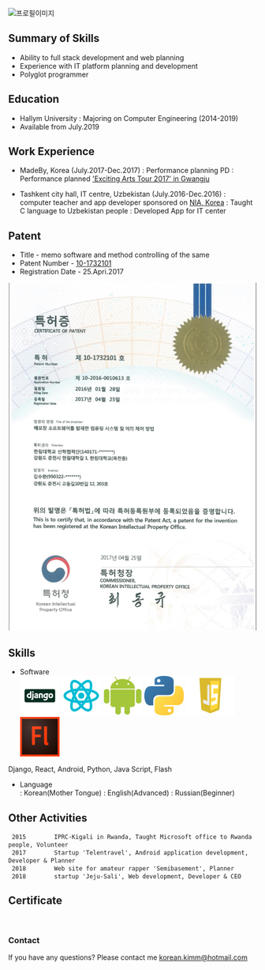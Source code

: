 ![프로필이미지](https://raw.githubusercontent.com/SUWANKIM/kimsuwan.github.io/master/pic.jpg)

## Summary of Skills

- Ability to full stack development and web planning
- Experience with IT platform planning and development
- Polyglot programmer



## Education

 - Hallym University 
   : Majoring on Computer Engineering (2014-2019)
 - Available from July.2019



## Work Experience

 - MadeBy, Korea (July.2017-Dec.2017)
   : Performance planning PD
   : Performance planned ['Exciting Arts Tour 2017' in Gwangju](https://korean.visitkorea.or.kr/detail/fes_detail.html?cotid=36031558-bfdb-4c75-b962-76155b9a0a10)

  -  Tashkent city hall, IT centre, Uzbekistan (July.2016-Dec.2016)
   :  computer teacher and app developer sponsored on [NIA, Korea](https://www.nia.or.kr/)
   : Taught C language to Uzbekistan people
   : Developed App for IT center



## Patent

 - Title - memo software and method controlling of the same
 - Patent Number - [10-1732101](http://kportal.kipris.or.kr/kportal/search/total_search.do)
 - Registration Date - 25.Apri.2017 
                 
![patent](https://raw.githubusercontent.com/SUWANKIM/KIMSUWAN/master/KakaoTalk_20181121_212659343.jpg)



## Skills

  - Software        
  <img src="https://raw.githubusercontent.com/SUWANKIM/KIMSUWAN/master/Django.png" width="80" height="80"/> <img src="https://raw.githubusercontent.com/SUWANKIM/KIMSUWAN/master/react.png" width="80" height="80"/> <img src="https://raw.githubusercontent.com/SUWANKIM/KIMSUWAN/master/580b57fbd9996e24bc43bdf2.png" width="80" height="80"/>  <img src="https://raw.githubusercontent.com/SUWANKIM/KIMSUWAN/master/python.png" width="80" height="80"/> <img src="https://raw.githubusercontent.com/SUWANKIM/KIMSUWAN/master/java.png" width="100" height="80"/> <img src="https://raw.githubusercontent.com/SUWANKIM/KIMSUWAN/master/Adobe_Flash_Professional_icon.png" width="80" height="80"/>
  
  
 

  Django, React, Android, Python, Java Script, Flash
  - Language        
    : Korean(Mother Tongue)
    : English(Advanced)
    : Russian(Beginner)




## Other Activities
```
 2015        IPRC-Kigali in Rwanda, Taught Microsoft office to Rwanda people, Volunteer
 2017        Startup 'Telentravel', Android application development, Developer & Planner
 2018        Web site for amateur rapper 'Semibasement', Planner
 2018        startup 'Jeju-Sali', Web development, Developer & CEO
 ```



## Certificate
```markdown
 
 ```



### Contact

If you have any questions? Please contact me [korean.kimm@hotmail.com](korean.kimm@hotmail.com)
